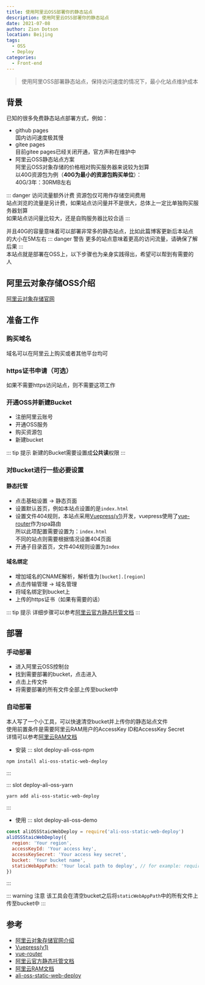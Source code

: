 ```yaml
---
title: 使用阿里云OSS部署你的静态站点
description: 使用阿里云OSS部署你的静态站点
date: 2021-07-08
author: Zion Dotson
location: Beijing
tags:
  - OSS
  - Deploy
categories:
  - Front-end
---
```


> 使用阿里OSS部署静态站点，保持访问速度的情况下，最小化站点维护成本

<!-- more -->

## 背景

已知的很多免费静态站点部署方式，例如：
* github pages  
国内访问速度极其慢
* gitee pages  
目前gitee pages已经关闭开通，官方声称在维护中
* 阿里云OSS静态站点方案  
阿里云OSS对象存储的价格相对购买服务器来说较为划算  
以40G资源包为例（**40G为最小的资源包购买单位**）：  
40G/3年：30RMB左右

::: danger 访问流量额外计费
资源包仅可用作存储空间费用  
站点浏览的流量是另计费，如果站点访问量并不是很大，总体上一定比单独购买服务器划算  
如果站点访问量比较大，还是自购服务器比较合适
:::

并且40G的容量意味着可以部署非常多的静态站点，比如此篇博客更新后本站点的大小在5M左右
::: danger 警告
更多的站点意味着更高的访问流量，请确保了解后果
:::  
本站点就是部署在OSS上，以下步骤也为亲身实践得出，希望可以帮到有需要的人  

## 阿里云对象存储OSS介绍

[阿里云对象存储官网](https://www.aliyun.com/product/oss)

## 准备工作

### 购买域名

域名可以在阿里云上购买或者其他平台均可

### https证书申请（可选）

如果不需要https访问站点，则不需要这项工作

### 开通OSS并新建Bucket


* 注册阿里云账号
* 开通OSS服务
* 购买资源包
* 新建bucket


::: tip 提示
新建的Bucket需要设置成**公共读**<Badge text="重要" type="" />权限
:::


### 对Bucket进行一些必要设置


#### 静态托管

* 点击基础设置 -> 静态页面
* 设置默认首页，例如本站点设置的是`index.html`
* 设置文件404规则，本站点采用[Vuepress(v1)](https://vuepress.vuejs.org/zh/)开发，vuepress使用了[vue-router](https://router.vuejs.org/zh/)作为spa路由  
所以此项配置需要设置为：`index.html`  
不同的站点则需要根据情况设置404页面  
* 开通子目录首页，文件404规则设置为`Index`

#### 域名绑定

* 增加域名的CNAME解析，解析值为`[bucket].[region]`
* 点击传输管理 -> 域名管理
* 将域名绑定到bucket上
* 上传的https证书（如果有需要的话）

::: tip 提示
详细步骤可以参考[阿里云官方静态托管文档](https://help.aliyun.com/document_detail/31872.html)
:::

## 部署

### 手动部署

* 进入阿里云OSS控制台
* 找到需要部署的bucket，点击进入
* 点击上传文件
* 将需要部署的所有文件全部上传至bucket中

### 自动部署

本人写了一个小工具，可以快速清空bucket并上传你的静态站点文件  
使用前置条件是需要阿里云RAM用户的AccessKey ID和AccessKey Secret  
详情可以参考[阿里云RAM文档](https://help.aliyun.com/product/28625.html)

* 安装
<Util-CodeTab
  key-prefix="deploy-ali-oss"
  :code-types="['npm', 'yarn']"
  default-active-code-type="npm"
/>
::: slot deploy-ali-oss-npm
```sh
npm install ali-oss-static-web-deploy
```
:::

::: slot deploy-ali-oss-yarn
```sh
yarn add ali-oss-static-web-deploy
```
:::
* 使用
<Util-CodeTab
  key-prefix="deploy-ali-oss"
  :code-types="['demo']"
  default-active-code-type="demo"
/>
::: slot deploy-ali-oss-demo
```js
const aliOSSStaicWebDeploy = require('ali-oss-static-web-deploy')
aliOSSStaicWebDeploy({
  region: 'Your region',
  accessKeyId: 'Your access key',
  accessKeySecret: 'Your access key secret',
  bucket: 'Your bucket name',
  staticWebAppPath: 'Your local path to deploy', // for example: require('path').resolve(process.cwd(), 'dist')
})
```
:::

::: warning 注意
该工具会在清空bucket之后将`staticWebAppPath`中的所有文件上传至bucket中
:::

## 参考

* [阿里云对象存储官网介绍](https://www.aliyun.com/product/oss)
* [Vuepress(v1)](https://vuepress.vuejs.org/zh/)
* [vue-router](https://router.vuejs.org/zh/)
* [阿里云官方静态托管文档](https://help.aliyun.com/document_detail/31872.html)
* [阿里云RAM文档](https://help.aliyun.com/product/28625.html)
* [ali-oss-static-web-deploy](https://github.com/Blackman99/ali-oss-static-web-deploy)